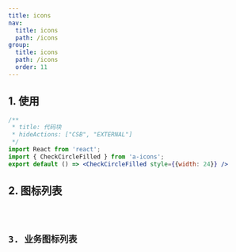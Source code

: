 ```yaml
---
title: icons
nav:
  title: icons
  path: /icons
group:
  title: icons
  path: /icons
  order: 11
---
```


## 1. 使用
```jsx
/**
 * title: 代码块
 * hideActions: ["CSB", "EXTERNAL"]
 */
import React from 'react';
import { CheckCircleFilled } from 'a-icons';
export default () => <CheckCircleFilled style={{width: 24}} />
```


## 2. 图标列表

<code inline=true hideActions='["CSB"]' src="./base.jsx" />

## 3. 业务图标列表

<code inline=true hideActions='["CSB"]' src="./BusinessIconSection.jsx" />
